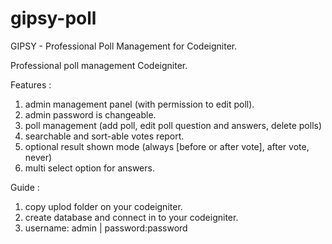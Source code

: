 gipsy-poll
==========

GIPSY - Professional Poll Management for Codeigniter.

Professional poll management Codeigniter.

Features :
1. admin management panel (with permission to edit poll).
2. admin password is changeable.
3. poll management (add poll, edit poll question and answers, delete polls)
4. searchable and sort-able votes report.
5. optional result shown mode (always [before or after vote], after vote, never)
6. multi select option for answers.

Guide : 
1. copy uplod folder on your codeigniter.
2. create database and connect in to your codeigniter.
3. username: admin | password:password
